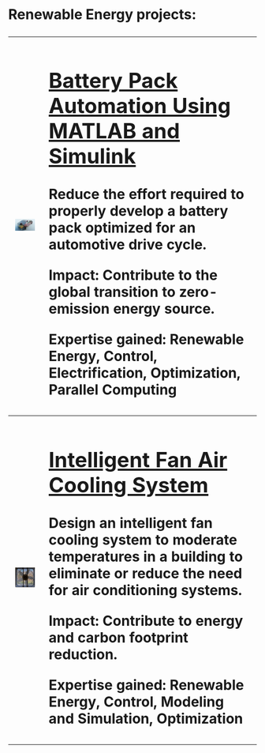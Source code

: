 # Renewable Energy projects: <table>
<tbody>
<td><img src="/images/battery.jpg"  width=400 /></td>
<td><p><h2><a href="https://insidelabs-git.mathworks.com/marto/mathworks-excellence-in-innovation-projects/-/tree/master/projects/Battery%20Pack%20Automation%20Using%20MATLAB%20and%20Simulink">Battery Pack Automation Using MATLAB and Simulink</a></h2></p>
<p>Reduce the effort required to properly develop a battery pack optimized for an automotive drive cycle. </p>
<p><strong>Impact</strong>: Contribute to the global transition to zero-emission energy source.</p>
<p><strong>Expertise gained</strong>: Renewable Energy, Control, Electrification, Optimization, Parallel Computing</p></td>
</tbody>
<tbody>
<td><img src="/images/fan.jpg"  width=400 /></td>
<td><p><h2><a href="https://insidelabs-git.mathworks.com/marto/mathworks-excellence-in-innovation-projects/-/tree/master/projects/Intelligent%20Fan%20Air%20Cooling%20System">Intelligent Fan Air Cooling System</a></h2></p>
<p>Design an intelligent fan cooling system to moderate temperatures in a building to eliminate or reduce the need for air conditioning systems.</p>
<p><strong>Impact</strong>: Contribute to energy and carbon footprint reduction.</p>
<p><strong>Expertise gained</strong>: Renewable Energy, Control, Modeling and Simulation, Optimization</p></td>
</tbody></table>
